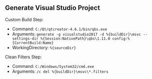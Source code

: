 

## Generate Visual Studio Project

Custom Build Step:

* Command: `C:/Qt/qtcreator-4.6.1/bin/qbs.exe`
* Arguments: `generate -g visualstudio2017 -d %{buildDir}\msvc --settings-dir %{Session:NativePath}\qbs\1.11.0 config:%{CurrentBuild:Name}`
* WorkingDirectory: `%{sourceDir}`

Clean Filters Step:

* Command: `C:/Windows/System32/cmd.exe`
* Arguments: `/c del %{buildDir}\msvc\*.filters`

